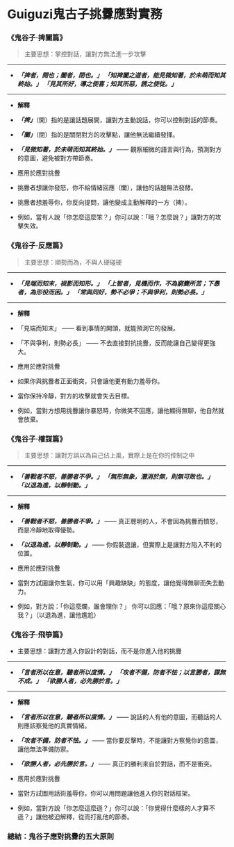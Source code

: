# Guiguzi鬼古子挑釁應對實務
### 《鬼谷子·捭闔篇》
> 主要思想：掌控對話，讓對方無法進一步攻擊
---
- ***「捭者，開也；闔者，閉也。」 「知捭闔之道者，能見微知著，於未萌而知其終始。」 「見其所好，導之使喜；知其所惡，誘之使從。」***
---
- **解釋**

- ***「捭」***（開）指的是讓話題展開，讓對方主動說話，你可以控制對話的節奏。
- ***「闔」***（閉）指的是關閉對方的攻擊點，讓他無法繼續發揮。
- ***「見微知著，於未萌而知其終始。」*** —— 觀察細微的語言與行為，預測對方的意圖，避免被對方帶節奏。
- 應用於應對挑釁

- 挑釁者想讓你發怒，你不給情緒回應（闔），讓他的話題無法發酵。
- 挑釁者想羞辱你，你反向提問，讓他變成主動解釋的一方（捭）。
- 例如，當有人說「你怎麼這麼笨？」你可以說：「哦？怎麼說？」讓對方的攻擊失效。
### 《鬼谷子·反應篇》
> 主要思想：順勢而為，不與人硬碰硬
---
- ***「見端而知末，視影而知形。」 「上智者，見機而作，不為窮變所苦；下愚者，為形役而困。」 「常與同好，勢不必爭；不與爭利，則勢必長。」***
---
-  **解釋**

- 「見端而知末」 —— 看到事情的開頭，就能預測它的發展。
- 「不與爭利，則勢必長」 —— 不去直接對抗挑釁，反而能讓自己變得更強大。
-  應用於應對挑釁

- 如果你與挑釁者正面衝突，只會讓他更有動力羞辱你。
- 當你保持冷靜，對方的攻擊就會失去目標。
- 例如，當對方想用挑釁讓你暴怒時，你微笑不回應，讓他顯得無聊，他自然就會放棄。
### 《鬼谷子·權謀篇》
> 主要思想：讓對方誤以為自己佔上風，實際上是在你的控制之中
---
- ***「善戰者不怒，善勝者不爭。」 「無形無象，潛消於無，則無可敗也。」 「以退為進，以靜制動。」***
---
- **解釋**

- ***「善戰者不怒，善勝者不爭。」*** —— 真正聰明的人，不會因為挑釁而憤怒，而是冷靜地取得優勢。
- ***「以退為進，以靜制動。」*** —— 你假裝退讓，但實際上是讓對方陷入不利的位置。
-  應用於應對挑釁
- 當對方試圖讓你生氣，你可以用「興趣缺缺」的態度，讓他覺得無聊而失去動力。
- 例如，對方說：「你這麼爛，誰會理你？」 你可以回應：「哦？原來你這麼關心我？」（以退為進，讓他尷尬）
### 《鬼谷子·飛箏篇》
- 主要思想：讓對方進入你設計的對話，而不是你進入他的挑釁
---
- ***「言者所以在意，聽者所以度情。」 「攻者不備，防者不怯；以言勝者，謀無不成。」 「欲勝人者，必先勝於言。」***
---
- **解釋**

- ***「言者所以在意，聽者所以度情。」*** —— 說話的人有他的意圖，而聽話的人則應該察覺他的真實情緒。
- ***「攻者不備，防者不怯。」*** —— 當你要反擊時，不能讓對方察覺你的意圖，讓他無法準備防禦。
- ***「欲勝人者，必先勝於言。」*** —— 真正的勝利來自於對話，而不是衝突。
- 應用於應對挑釁
- 當對方試圖用話術羞辱你，你可以用問題讓他進入你的對話框架。
- 例如，當對方說「你怎麼這麼遜？」你可以說：「你覺得什麼樣的人才算不遜？」讓他被迫解釋，從而打亂他的節奏。
### 總結：鬼谷子應對挑釁的五大原則
